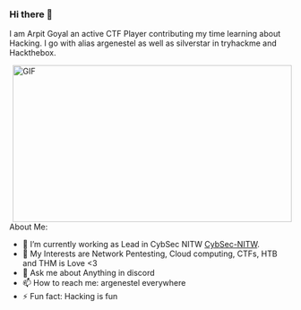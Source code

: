 ### Hi there 👋

I am Arpit Goyal an active CTF Player contributing my time learning about Hacking. I go with alias argenestel as well as silverstar in tryhackme and Hackthebox.

  <img align="right" alt="GIF" src="https://tenor.com/view/anime-hacking-keyboard-typing-fast-typing-gif-17794715"  width="498" height="280"/>
  
About Me:

- 🔭 I’m currently working as Lead in CybSec NITW [CybSec-NITW](https://www.cybsec.in/).
- 🌱 My Interests are Network Pentesting, Cloud computing, CTFs, HTB and THM is Love <3 
- 💬 Ask me about Anything in discord
- 📫 How to reach me: argenestel everywhere 
- ⚡ Fun fact: Hacking is fun
